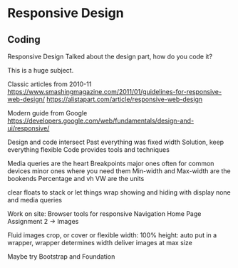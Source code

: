 # Responsive Design




## Coding

Responsive Design
Talked about the design part, how do you code it?

This is a huge subject. 

Classic articles from 2010-11
https://www.smashingmagazine.com/2011/01/guidelines-for-responsive-web-design/
https://alistapart.com/article/responsive-web-design

Modern guide from Google
https://developers.google.com/web/fundamentals/design-and-ui/responsive/

Design and code intersect
Past everything was fixed width
Solution, keep everything flexible
Code provides tools and techniques

Media queries are the heart
Breakpoints
major ones often for common devices
minor ones where you need them
Min-width and Max-width are the bookends
Percentage and vh VW are the units

clear floats to stack
or let things wrap
showing and hiding with display none and media queries

Work on site: Browser tools for responsive
Navigation
Home Page
Assignment 2 -> Images


Fluid images
	crop, or cover or flexible
	width: 100%
	height: auto
	put in a wrapper, wrapper determines width
	deliver images at max size

Maybe try Bootstrap and Foundation
	
